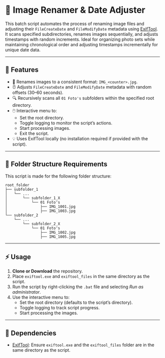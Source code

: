 # 📸 Image Renamer & Date Adjuster

This batch script automates the process of renaming image files and adjusting their `FileCreateDate` and `FileModifyDate` metadata using [ExifTool](https://exiftool.org/). It scans specified subdirectories, renames images sequentially, and adjusts timestamps with random increments. Ideal for organizing photo sets while maintaining chronological order and adjusting timestamps incrementally for unique date data.

---

## 🚀 Features

- 🔄 Renames images to a consistent format: `IMG_<counter>.jpg`.
- ⏰ Adjusts `FileCreateDate` and `FileModifyDate` metadata with random offsets (30–60 seconds).
- 🔍 Recursively scans all `01 Foto's` subfolders within the specified root directory.
- 🖱️ Interactive menu to:
  - Set the root directory.
  - Toggle logging to monitor the script’s actions.
  - Start processing images.
  - Exit the script.
- 💡 Uses ExifTool locally (no installation required if provided with the script).

---

## 📂 Folder Structure Requirements

This script is made for the following folder structure:

```
root_folder
├── subfolder_1
│   └── ...
│       └── subfolder_1_X
│           └── 01 Foto's
│               ├── IMG_1001.jpg
│               ├── IMG_1003.jpg
└── subfolder_2
    └── ...
        └── subfolder_2_X
            └── 01 Foto's
                ├── IMG_1002.jpg
                ├── IMG_1005.jpg

```

---

## ⚡ Usage

1. **Clone or Download** the repository.
2. Place `exiftool.exe` and `exiftool_files` in the same directory as the script.
3. Run the script by right-clicking the `.bat` file and selecting *Run as administrator*.
4. Use the interactive menu to:
   - Set the root directory (defaults to the script’s directory).
   - Toggle logging to track script progress.
   - Start processing the images.

---

## 🔧 Dependencies

- [ExifTool](https://exiftool.org/): Ensure `exiftool.exe` and the `exiftool_files` folder are in the same directory as the script.
